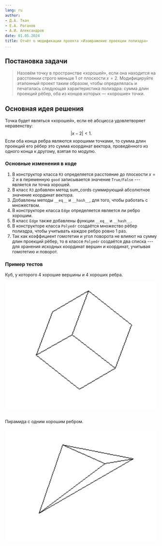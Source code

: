 ```yaml
---
lang: ru
author: 
- Д.А. Ткач
- Е.А. Роганов
- А.И. Александров
date: 01.05.2024
title: Отчёт о модификации проекта «Изоюражение проекции полиэдра»
...
```


## Постановка задачи

> Назовём точку в пространстве «хорошей», если она находится на расстоянии 
> строго меньше $1$ от плоскости $x = 2$. Модифицируйте эталонный проект таким
> образом, чтобы определялась и печаталась следующая характеристика полиэдра: 
> сумма длин проекций рёбер, оба из концов которых — «хорошие» точки.

## Основная идея решения

Точка будет являться «хорошей», если её абсцисса удовлетворяет неравенству:
$$ |x - 2| < 1. $$
Если оба конца ребра являются хорошими точками, то сумма длин проекций его 
рёбер это сумма координат вектора, проведённого из одного конца к другому, взятая по 
модулю.

### Основные изменения в коде

1. В конструктор класса `R3` определяется расстояние до плоскости $x = 2$ и в
   переменную `good` записывается значение `True/False` --- является ли точка 
   хорошей.
2. В класс `R3` добавлен метод sum_cords суммирующий абсолютное значение
   координат вектора.
3. Добавлены методы `__eq__` и `__hash__`, для того, чтобы работать с
   множеством.
4. В конструкторе класса `Edge` определяется является ли ребро хорошим.
5. В класс `Edge` также добавлены функции `__eq__` и `__hash__`.
6. В конструкторе класса `Polyedr` создаётся множество рёбер полиэдра, чтобы
   учитывать каждое ребро ровно 1 раз.
7. Так как коэффициент гомотетии и угол поворота не влияют на сумму длин 
   проекций рёбер, то в классе `Polyedr` создаётся два списка --- для хранения
   исходных координат вершин и координат, учитывая гомотетию и поворот. 

### Пример тестов

Куб, у которого 4 хорошие вершины и 4 хороших ребра.

![](images/cube.png)

~~~{.py include="tests/cube_test.py"}
~~~

Пирамида с одним хорошим ребром.

![](images/pyramid.png)

~~~{.py include="tests/pyramid_test.py"}
~~~